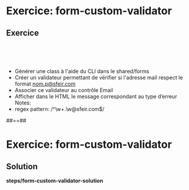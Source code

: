<!-- .slide: class="exercice" -->
# Exercice: form-custom-validator
## Exercice
<br><br><br>

- Générer une class à l'aide du CLI dans le shared/forms
- Créer un validateur permettant de vérifier si l'adresse mail respect le format nom.p@sfeir.com
- Associer ce validateur au contrôle Email
- Afficher dans le HTML le message correspondant au type d’erreur
Notes:
- regex pattern: /^\w+\.\w@sfeir\.com$/

##==##

<!-- .slide: class="full-center exercice" -->
# Exercice: form-custom-validator
## Solution
<b>steps/form-custom-validator-solution</b>
